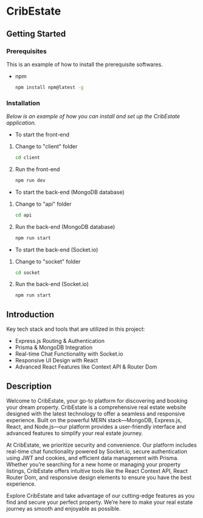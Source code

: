 # CribEstate
## Getting Started

### Prerequisites
This is an example of  how to install the prerequisite softwares.
* npm
  ```sh
  npm install npm@latest -g
  ```
  
### Installation
_Below is an example of how you can install and set up the CribEstate application._
- To start the front-end
1. Change to "client" folder
   ```sh
   cd client
   ```
2. Run the front-end
   ```sh
   npm run dev
   ```
- To start the back-end (MongoDB database)
1. Change to "api" folder
   ```sh
   cd api
   ```
2. Run the back-end (MongoDB database)
   ```sh
   npm run start
   ```
- To start the back-end (Socket.io)
1. Change to "socket" folder
   ```sh
   cd socket
   ```
2. Run the back-end (Socket.io)
   ```sh
   npm run start
   ```
## Introduction
Key tech stack and tools that are utilized in this project:
- Express.js Routing & Authentication
- Prisma & MongoDB Integration
- Real-time Chat Functionality with Socket.io
- Responsive UI Design with React
- Advanced React Features like Context API & Router Dom

## Description
Welcome to CribEstate, your go-to platform for discovering and booking your dream property. CribEstate is a comprehensive real estate website designed with the latest technology to offer a seamless and responsive experience. Built on the powerful MERN stack—MongoDB, Express.js, React, and Node.js—our platform provides a user-friendly interface and advanced features to simplify your real estate journey.

At CribEstate, we prioritize security and convenience. Our platform includes real-time chat functionality powered by Socket.io, secure authentication using JWT and cookies, and efficient data management with Prisma. Whether you’re searching for a new home or managing your property listings, CribEstate offers intuitive tools like the React Context API, React Router Dom, and responsive design elements to ensure you have the best experience.

Explore CribEstate and take advantage of our cutting-edge features as you find and secure your perfect property. We’re here to make your real estate journey as smooth and enjoyable as possible.

